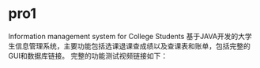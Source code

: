 # pro1
  Information management system for College Students
基于JAVA开发的大学生信息管理系统，主要功能包括选课退课查成绩以及查课表和账单，包括完整的GUI和数据库链接。
完整的功能测试视频链接如下：
